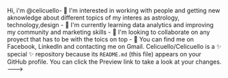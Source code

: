 Hi, i'm @celicuello- 👋 
I'm interested in working with people and getting new aknowledge about different topics of my interes as astrology, technology,design - 👀 
I'm currently learning data analytics and improving my community and marketing skills - 🌱 
I'm looking to collaborate on any proyect that has to be with the toics on top - 💞️ 
You can find me on Facebook, LinkedIn and contacting me on Gmail.
Celicuello/Celicuello is a ✨ special ✨ repository because its `README.md` (this file) appears on your GitHub profile.
You can click the Preview link to take a look at your changes.
--->

